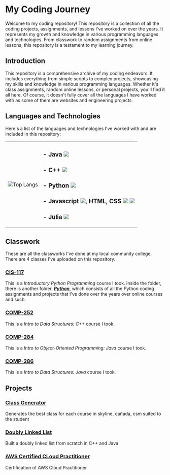 # **My Coding Journey**

Welcome to my coding repository! This repository is a collection of all the coding projects, assignments, and lessons I've worked on over the years. 
It represents my growth and knowledge in various programming languages and technologies. 
From classwork to random assignments from online lessons, this repository is a testament to my learning journey.

## **Introduction**

This repository is a comprehensive archive of my coding endeavors. 
It includes everything from simple scripts to complex projects, showcasing my skills and 
knowledge in various programming languages. Whether it's class assignments, random online 
lessons, or personal projects, you'll find it all here. Of course, it doesn't fully cover all the languages I have
worked with as some of them are websites and engineering projects. 

## **Languages and Technologies**
Here's a list of the languages and technologies I've worked with and are included in this repository:
<table>

  <tr>
    
  <td>
    
  ![Top Langs](https://github-readme-stats.vercel.app/api/top-langs/?username=loofsan&theme=radical&title_color=8E2DE2&text_color=fff)
  
  </td>

  <td> 
    
  ### - Java <img src="http://img.shields.io/badge/-Java-F89820?style=flat&logo=java&logoColor=white">  
  ### - C++ <img src="https://img.shields.io/badge/-C++-blue?style=flat&logo=cplusplus&logoColor=white">
  ### - Python <img src="https://img.shields.io/badge/-Python-lightblue?style=flat&logo=python&logoColor=black"> 
  ### - Javascript <img src="https://img.shields.io/badge/-Javascript-1a1919?style=flat&logo=javascript&logoColor=c9bb1c">, HTML, CSS <img src="https://img.shields.io/badge/-HTML5-db5807?style=flat&logo=html5&logoColor=adacac"> <img src="https://img.shields.io/badge/-CSS-bdbdbd?style=flat&logo=css3&logoColor=086382">
  ### - Julia <img src="https://img.shields.io/badge/-Julia-1a1919?style=flat&logo=julia&logoColor=red">

  
  
  </tr>
  
</table>

## **Classwork**
These are all the classworks I've done at my local community college. There are 4 classes I've uploaded on this repository. 

### [**CIS-117**](/CIS-117) 
This is a *Introductory Python Programming* course I took. 
Inside the folder, there is another folder, [***Python***](/CIS-117/Python), which consists of all the Python coding assignments and projects that I've done over the years over online courses and such.

### [**COMP-252**](/COMP-252) 
This is a *Intro to Data Structures: C++* course I took. 

### [**COMP-284**](/COMP-284) 
This is a *Intro to Object-Oriented Programming: Java* course I took. 

### [**COMP-286**](/COMP-286) 
This is a *Intro to Data Structures: Java* course I took. 

## **Projects**

### [**Class Generator**](/ClassGenerator-master) 
Generates the best class for each course in skyline, cañada, csm suited to the student

### [**Doubly Linked List**](/DoublyLinkedList-main) 
Built a doubly linked list from scratch in C++ and Java

<!--
### [**AP Exam Policy Extension**](https://chromewebstore.google.com/detail/uc-ap-exam-policy-checker/lhmkeccgiphdegpelmommddcdlnpoaee?hl=en-US&utm_source=ext_sidebar)
Created a chrome extension to easily check AP exam policies from the UC website

### [**SkylineModelingSite**](https://skylinemodelingbookingsite.onrender.com/)
Created a website for Barbering, Cosmetology, Esthetics program at Skyline College

### [**Demonstration Of Photo-Electric Effect Using PhotoDiodes & LEDs**](https://sites.google.com/my.smccd.edu/group11projectportfolio/home)
Used LEDs to observe whether the efficiency of electricity transferred has a direct and proportional relationship with the wavelength of the light that falls on the object
-->
### [**AWS Certified CLoud Practitioner**](https://www.credly.com/badges/162db95a-cc67-416f-855d-a27b10d3b19e)
Certification of AWS Cloud Practitioner

